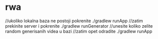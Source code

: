 # rwa
//ukoliko lokalna baza ne postoji pokrenite ./gradlew runApp
//zatim prekinite server i pokrenite ./gradlew runGenerator
//unesite koliko zelite random generisanih videa u bazi
//zatim opet odradite ./gradlew runApp

